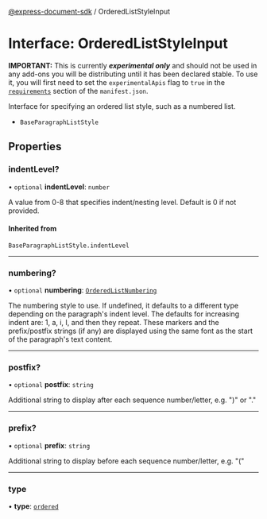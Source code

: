 [@express-document-sdk](../overview.md) / OrderedListStyleInput
# Interface: OrderedListStyleInput

<InlineAlert slots="text" variant="warning"/>

**IMPORTANT:** This is currently ***experimental only*** and should not be used in any add-ons you will be distributing until it has been declared stable. To use it, you will first need to set the `experimentalApis` flag to `true` in the [`requirements`](../../../manifest/index.md#requirements) section of the `manifest.json`.

Interface for specifying an ordered list style, such as a numbered list.



- `BaseParagraphListStyle`


## Properties

### indentLevel?

• `optional` **indentLevel**: `number`

A value from 0-8 that specifies indent/nesting level. Default is 0 if not provided.

#### Inherited from

`BaseParagraphListStyle.indentLevel`

---

### numbering?

• `optional` **numbering**: [`OrderedListNumbering`](../namespaces/Constants/enumerations/OrderedListNumbering.md)

The numbering style to use. If undefined, it defaults to a different type depending on the paragraph's indent level.
The defaults for increasing indent are: 1, a, i, I, and then they repeat.
These markers and the prefix/postfix strings (if any) are displayed using the same font as the start of the
paragraph's text content.

---

### postfix?

• `optional` **postfix**: `string`

Additional string to display after each sequence number/letter, e.g. ")" or "."

---

### prefix?

• `optional` **prefix**: `string`

Additional string to display before each sequence number/letter, e.g. "("

---

### type

• **type**: [`ordered`](../namespaces/Constants/enumerations/ParagraphListType.md#ordered)
